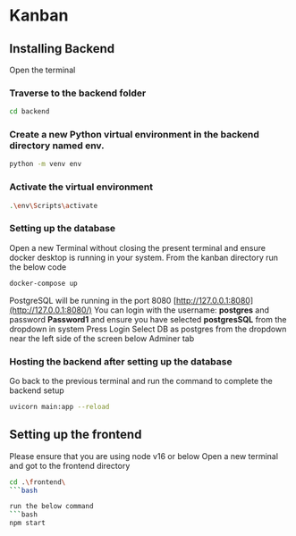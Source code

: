 # Kanban

## Installing Backend
Open the terminal
### Traverse to the backend folder
```bash
cd backend
```
### Create a new Python virtual environment in the backend directory named env.
```bash
python -m venv env
```

### Activate the virtual environment
```bash
.\env\Scripts\activate
```
### Setting up the database
Open a new Terminal without closing the present terminal and ensure docker desktop is running in your system. From the kanban directory run the below code
```bash
docker-compose up
```
PostgreSQL will be running in the port 8080
[http://127.0.0.1:8080](http://127.0.0.1:8080/)
You can login with the username: **postgres** and password **Password1** and ensure you have selected **postgresSQL** from the dropdown in system
Press Login
Select DB as postgres from the dropdown near the left side of the screen below Adminer tab

### Hosting the backend after setting up the database
Go back to the previous terminal and run the command to complete the backend setup
```bash
uvicorn main:app --reload 
```
## Setting up the frontend
Please ensure that you are using  node v16 or below
Open a new terminal and got to the frontend directory
```bash
cd .\frontend\
```bash

run the below command
```bash
npm start
```







